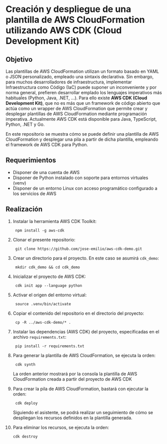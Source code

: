 # Creación y despliegue de una plantilla de AWS CloudFormation utilizando AWS CDK (Cloud Development Kit)

## **Objetivo**
Las plantillas de AWS CloudFormation utilizan un formato basado en YAML o JSON personalizado, empleado una sintaxis declarativa. Sin embargo, para muchos desarrolladores de infraestructura, implementar Infraestructura como Código (IaC) puede suponer un inconveniente y por norma general, prefieren desarrollar emplado los lenguajes imperativos más habituales (Python, Java, .NET, ...). Para ello existe **AWS CDK (Cloud Development Kit)**, que no es más que un framework de código abierto que actúa como un wrapper de AWS CloudFormation que permite crear y desplegar plantillas de AWS CloudFormation mediante programación imperativa. Actualmente AWS CDK está disponible para Java, TypeScript, Python, .NET y Go.

En este repositorio se muestra cómo se puede definir una plantilla de AWS CloudFormation y desplegar una pila a partir de dicha plantilla, empleando el framework de AWS CDK para Python.

## **Requerimientos**
* Disponer de una cuenta de AWS
* Disponer de Python instalado con soporte para entornos virtuales (venv)
* Disponer de un entorno Linux con acceso programático configurado a los servicios de AWS

## **Realización**

1. Instalar la herramienta AWS CDK Toolkit:

        npm install -g aws-cdk
   
2. Clonar el presente repositorio:

        git clone https://github.com/jose-emilio/aws-cdk-demo.git

3. Crear un directorio para el proyecto. En este caso se asumirá `cdk_demo`:

        mkdir cdk_demo && cd cdk_demo

4. Inicializar el proyecto de AWS CDK:

        cdk init app --language python

5. Activar el origen del entorno virtual:

        source .venv/bin/activate

6. Copiar el contenido del repositorio en el directorio del proyecto:

        cp -R ../aws-cdk-demo/* .

7. Instalar las dependencias (AWS CDK) del proyecto, especificadas en el archivo `requirements.txt`:

        pip install -r requirements.txt

8. Para generar la plantilla de AWS CloudFormation, se ejecuta la orden:

        cdk synth

    La orden anterior mostrará por la consola la plantilla de AWS CloudFormation creada a partir del proyecto de AWS CDK

9. Para crear la pila de AWS CloudFormation, bastará con ejecutar la orden:

        cdk deploy

    Siguiendo el asistente, se podrá realizar un seguimiento de cómo se despliegan los recursos definidos en la plantilla generada.

10. Para eliminar los recursos, se ejecuta la orden:

        cdk destroy

